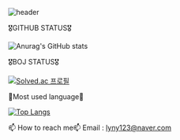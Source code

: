 ![header](https://capsule-render.vercel.app/api?type=egg&color=auto&height=300&section=header&text=sohyundoh%20&fontSize=90)

🎖️GITHUB STATUS🎖️

![Anurag's GitHub stats](https://github-readme-stats.vercel.app/api?username=sohyundoh&show_icons=true&theme=radical)

🎖️BOJ STATUS🎖️

[![Solved.ac
프로필](http://mazassumnida.wtf/api/v2/generate_badge?boj=lyny123)](https://solved.ac/lyny123)

🐢Most used language🐢

[![Top Langs](https://github-readme-stats.vercel.app/api/top-langs/?username=sohyundoh&layout=compact)](https://github.com/sohyundoh/github-readme-stats)

📫 How to reach me📫 
Email : lyny123@naver.com

<!---
sohyundoh/sohyundoh is a ✨ special ✨ repository because its `README.md` (this file) appears on your GitHub profile.
You can click the Preview link to take a look at your changes.
--->
